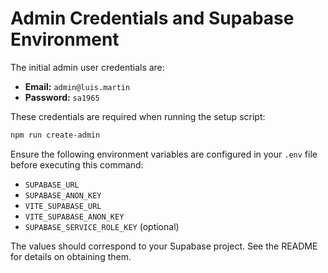 # Admin Credentials and Supabase Environment

The initial admin user credentials are:

- **Email:** `admin@luis.martin`
- **Password:** `sa1965`

These credentials are required when running the setup script:

```bash
npm run create-admin
```

Ensure the following environment variables are configured in your `.env` file before executing this command:

- `SUPABASE_URL`
- `SUPABASE_ANON_KEY`
- `VITE_SUPABASE_URL`
- `VITE_SUPABASE_ANON_KEY`
- `SUPABASE_SERVICE_ROLE_KEY` (optional)

The values should correspond to your Supabase project. See the README for details on obtaining them.
